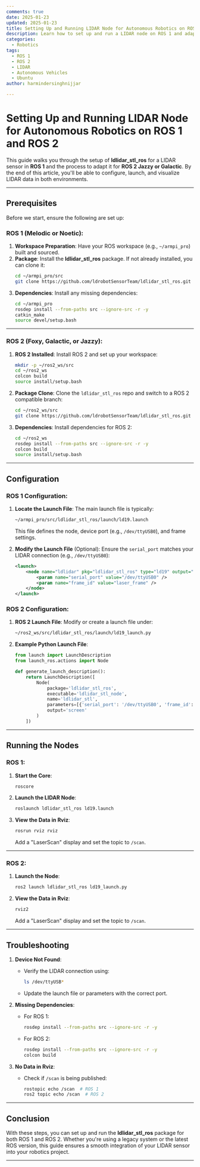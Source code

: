 ```yaml
---
comments: true  
date: 2025-01-23  
updated: 2025-01-23  
title: Setting Up and Running LIDAR Node for Autonomous Robotics on ROS 1 and ROS 2  
description: Learn how to set up and run a LIDAR node on ROS 1 and adapt it for ROS 2, including configurations and launch file setups.  
categories:  
  - Robotics  
tags:  
  - ROS 1  
  - ROS 2  
  - LIDAR  
  - Autonomous Vehicles  
  - Ubuntu  
author: harmindersinghnijjar  

---
```


# Setting Up and Running LIDAR Node for Autonomous Robotics on ROS 1 and ROS 2

This guide walks you through the setup of **ldlidar_stl_ros** for a LIDAR sensor in **ROS 1** and the process to adapt it for **ROS 2 Jazzy or Galactic**. By the end of this article, you'll be able to configure, launch, and visualize LIDAR data in both environments.

---

## Prerequisites

Before we start, ensure the following are set up:

### ROS 1 (Melodic or Noetic):
1. **Workspace Preparation**: Have your ROS workspace (e.g., `~/armpi_pro`) built and sourced.
2. **Package**: Install the **ldlidar_stl_ros** package. If not already installed, you can clone it:
   ```bash
   cd ~/armpi_pro/src
   git clone https://github.com/ldrobotSensorTeam/ldlidar_stl_ros.git
   ```
3. **Dependencies**: Install any missing dependencies:
   ```bash
   cd ~/armpi_pro
   rosdep install --from-paths src --ignore-src -r -y
   catkin_make
   source devel/setup.bash
   ```

---

### ROS 2 (Foxy, Galactic, or Jazzy):
1. **ROS 2 Installed**: Install ROS 2 and set up your workspace:
   ```bash
   mkdir -p ~/ros2_ws/src
   cd ~/ros2_ws
   colcon build
   source install/setup.bash
   ```
2. **Package Clone**: Clone the `ldlidar_stl_ros` repo and switch to a ROS 2 compatible branch:
   ```bash
   cd ~/ros2_ws/src
   git clone https://github.com/ldrobotSensorTeam/ldlidar_stl_ros.git -b ros2
   ```
3. **Dependencies**: Install dependencies for ROS 2:
   ```bash
   cd ~/ros2_ws
   rosdep install --from-paths src --ignore-src -r -y
   colcon build
   source install/setup.bash
   ```

---

## Configuration

### ROS 1 Configuration:
1. **Locate the Launch File**: The main launch file is typically:
   ```bash
   ~/armpi_pro/src/ldlidar_stl_ros/launch/ld19.launch
   ```
   This file defines the node, device port (e.g., `/dev/ttyUSB0`), and frame settings.
   
2. **Modify the Launch File** (Optional): Ensure the `serial_port` matches your LIDAR connection (e.g., `/dev/ttyUSB0`):
   ```xml
   <launch>
       <node name="ldlidar" pkg="ldlidar_stl_ros" type="ld19" output="screen">
           <param name="serial_port" value="/dev/ttyUSB0" />
           <param name="frame_id" value="laser_frame" />
       </node>
   </launch>
   ```

### ROS 2 Configuration:
1. **ROS 2 Launch File**: Modify or create a launch file under:
   ```bash
   ~/ros2_ws/src/ldlidar_stl_ros/launch/ld19_launch.py
   ```
2. **Example Python Launch File**:
   ```python
   from launch import LaunchDescription
   from launch_ros.actions import Node

   def generate_launch_description():
       return LaunchDescription([
           Node(
               package='ldlidar_stl_ros',
               executable='ldlidar_stl_node',
               name='ldlidar_stl',
               parameters=[{'serial_port': '/dev/ttyUSB0', 'frame_id': 'laser_frame'}],
               output='screen'
           )
       ])
   ```

---

## Running the Nodes

### ROS 1:
1. **Start the Core**:
   ```bash
   roscore
   ```
2. **Launch the LIDAR Node**:
   ```bash
   roslaunch ldlidar_stl_ros ld19.launch
   ```
3. **View the Data in Rviz**:
   ```bash
   rosrun rviz rviz
   ```
   Add a "LaserScan" display and set the topic to `/scan`.

---

### ROS 2:
1. **Launch the Node**:
   ```bash
   ros2 launch ldlidar_stl_ros ld19_launch.py
   ```
2. **View the Data in Rviz**:
   ```bash
   rviz2
   ```
   Add a "LaserScan" display and set the topic to `/scan`.

---

## Troubleshooting

1. **Device Not Found**:
   - Verify the LIDAR connection using:
     ```bash
     ls /dev/ttyUSB*
     ```
   - Update the launch file or parameters with the correct port.

2. **Missing Dependencies**:
   - For ROS 1:
     ```bash
     rosdep install --from-paths src --ignore-src -r -y
     ```
   - For ROS 2:
     ```bash
     rosdep install --from-paths src --ignore-src -r -y
     colcon build
     ```

3. **No Data in Rviz**:
   - Check if `/scan` is being published:
     ```bash
     rostopic echo /scan  # ROS 1
     ros2 topic echo /scan  # ROS 2
     ```

---

## Conclusion

With these steps, you can set up and run the **ldlidar_stl_ros** package for both ROS 1 and ROS 2. Whether you're using a legacy system or the latest ROS version, this guide ensures a smooth integration of your LIDAR sensor into your robotics project.

--- 